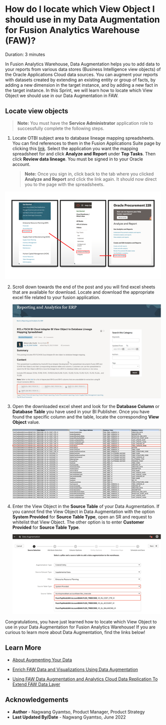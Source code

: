 # How do I locate which View Object I should use in my Data Augmentation for Fusion Analytics Warehouse (FAW)?

Duration: 3 minutes

In Fusion Analytics Warehouse, Data Augmentation helps you to add data to your reports from various data stores (Business Intelligence view objects) of the Oracle Applications Cloud data sources. You can augment your reports with datasets created by extending an existing entity or group of facts, by adding a new dimension in the target instance, and by adding a new fact in the target instance. In this Sprint, we will learn how to locate which View Object we should use in our Data Augmentation in FAW.

## Locate view objects
>**Note:** You must have the **Service Administrator** application role to successfully complete the following steps. 

1. Locate OTBI subject area to database lineage mapping spreadsheets. You can find references to them in the Fusion Applications Suite page by clicking this [link](https://docs.oracle.com/en/cloud/saas/index.html). Select the application you want the mapping spreadsheet for and click **Analyze and Report** under **Top Tasks**. Then click **Review data lineage**. You must be signed in to your Oracle account.
    >**Note:** Once you sign in, click back to the tab where you clicked **Analyze and Report** and click the link again. It should now direct you to the page with the spreadsheets.

  ![data lineage](images/data-lineage.png)


2. Scroll down towards the end of the post and you will find excel sheets that are available for download. Locate and download the appropriate excel file related to your fusion application.

    ![Customer connect](images/customer-connect.png)


3. Open the downloaded excel sheet and look for the **Database Column** or **Database Table** you have used in your BI Publisher. Once you have found the specific column and the table, locate the corresponding **View Object** value.

    ![View object](images/view-object.png)

4. Enter the View Object in the **Source Table** of your Data Augmentation. If you cannot find the View Object in Data Augmentation with the option **System Provided** for **Source Table Type**, open an SR and request to whitelist that View Object. The other option is to enter **Customer Provided** for **Source Table Type**.

    ![Source table](images/source-table.png)


Congratulations, you have just learned how to locate which View Object to use in your Data Augmentation for Fusion Analytics Warehouse! If you are curious to learn more about Data Augmentation, find the links below!

## Learn More
* [About Augmenting Your Data](https://docs.oracle.com/en/cloud/saas/analytics/22r1/fawag/augmenting-your-data.html#GUID-9629669C-3DCF-451D-BDA3-187366350973)

* [Enrich FAW Data and Visualizations Using Data Augmentation](https://blogs.oracle.com/analytics/post/enrich-fusion-analytics-warehouse-data-and-visualizations-using-data-augmentation#:~:text=Data%20Augmentation%20is%20an%20amazing,by%20adding%20a%20new%20fact.)

* [Using FAW Data Augmentation and Analytics Cloud Data Replication To Extend FAW Data Layer](https://www.ateam-oracle.com/post/using-faw-data-augmentation-and-analytics-cloud-data-replication-features)

## Acknowledgements
* **Author** - Nagwang Gyamtso, Product Manager, Product Strategy
* **Last Updated By/Date** - Nagwang Gyamtso,  June 2022
